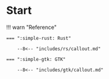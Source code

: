 # Start

!!! warn "Reference"

    === ":simple-rust: Rust"
    
        --8<-- "includes/rs/callout.md"

    === ":simple-gtk: GTK"

        --8<-- "includes/gtk/callout.md"
